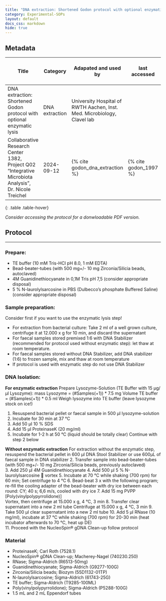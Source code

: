```yaml
---
title: "DNA extraction: Shortened Godon protocol with optional enzymatic lysis"
category: Experimental-SOPs
layout: default
docs_css: markdown
hide: true
---
```



## Metadata

| Title |  Category | Adapated and used by | last accessed |  Link to protocol | Primary origin for protocol | 
| ------ | ------ | ------ | ------ | ------ |------ |
| DNA extraction: Shortened Godon protocol with optional enzymatic lysis  | DNA extraction | University Hospital of RWTH Aachen, Inst. Med. Microbiology, Clavel lab 
Collaborative Research Center 1382, Project Q02 “Integrative Microbiota Analysis”, Dr. Nicole Treichel | 2024-09-12 | {% cite godon_dna_extraction %} | {% cite godon_1997 %} |
{: .table .table-hover}

*Consider accessing the protocol for a donwloadable PDF version.*
   
## Protocol

---

### Prepare: 
- TE buffer (10 mM Tris-HCl pH 8.0, 1 mM EDTA) 
- Bead-beater-tubes (with 500 mg+/- 10 mg Zirconia/Silicia beads, autoclaved) 
- 4M Guanidinethiocyanate in 0,1M Tris pH 7,5 (consider appropriate disposal) 
- 5 % N-laurolylsarcosine in PBS (Dulbecco’s phosphate Buffered Saline) (consider appropriate disposal)


### Sample preparation: 
Consider first if you want to use the enzymatic lysis step! 
- For extraction from bacterial culture: Take 2 ml of a well grown culture, centrifuge it at 12.000 x g for 10 min, and discard 
the supernatant 
- For faecal samples stored premixed 1:6 with DNA Stabilizer (recommended for protocol used without enzymatic step): let 
thaw at room temperature. 
- For faecal samples stored without DNA Stabilizer, add DNA stabilizer (1:6) to frozen sample, mix and thaw at room 
temperature  
- If protocol is used with enzymatic step do not use DNA Stabilizer

### DNA Isolation: 
**For enzymatic extraction**
Prepare Lysozyme-Solution (TE Buffer with 15 µg/µl Lysozyme): 
    mass Lysozyme = (#Samples(+1)) * 7.5 mg 
    Volume TE buffer = (#Samples(+1)) * 0.5 ml 
Weigh lysozyme into TE buffer (leave lysozyme stock on ice!) 
1. Resuspend bacterial pellet or faecal sample in 500 µl lysozyme-solution  
2. Incubate for 30 min at 37 °C 
3. Add 50 µl 10 % SDS 
4. Add 15 µl ProteinaseK (20 mg/ml) 
5. Incubate for 1-2 h at 50 °C (liquid should be totally clear) 
Continue with step 2 below 

**Without enzymatic extraction**
For extraction without the enzymatic step, resuspend the bacterial pellet in 600 µl DNA Stool Stabilizer or use 
600µL of faecal sample in DNA stabilizer 
2. Transfer sample into bead-beater-tubes (with 500 mg+/- 10 mg Zirconia/Silicia beads, previously autoclaved)  
3. Add 250 µl 4M Guanidinethiocyanate 
4. Add 500 µl 5 % N-laurolylsarcosine  vortex 
5. Incubate at 70 °C while shaking (700 rpm) for 60 min; Set centrifuge to 4 °C 
6. Bead-beat 3 x with the following program; re-fill the cooling adapter of the bead-beater with dry ice between each 
round:   CY; 40 s; 6,6 m/s, cooled with dry ice
7. Add 15 mg PVPP [Poly(vinylpolypyrrolidone)]  
Vortex, then centrifuge at 15.000 x g, 4 °C, 3 min 
8. Transfer clear supernatant into a new 2 ml tube 
Centrifuge at 15.000 x g, 4 °C, 3 min 
9. Take 500 µl clear supernatant into a new 2 ml tube 
10. Add 5 µl RNase (10 mg/ml), incubate at 37 °C while shaking (700 rpm) for 20-30 min (heat incubator afterwards to 70 °C, 
heat up DE)  
11. Proceed with the NucleoSpin® gDNA Clean-up follow protocol

### Material

- ProteinaseK; Carl Roth (7528.1) 
- NucleoSpin® gDNA Clean-up; Macherey-Nagel (740230.250) 
- RNase; Sigma-Aldrich (R6513-50mg) 
- Guanidinethiocyanate; Sigma-Aldrich (G9277-100G) 
- Zirconia/Silicia beads; Biozym (55D1132-01TP) 
- N-laurolylsarcosine; Sigma-Aldrich (61743-25G) 
- TE buffer; Sigma-Aldrich (T9285-100ML) 
- Poly(vinylpolypyrrolidone); Sigma-Aldrich (P5288-100G) 
- 1.5 mL and 2 mL Eppendorf tubes 
